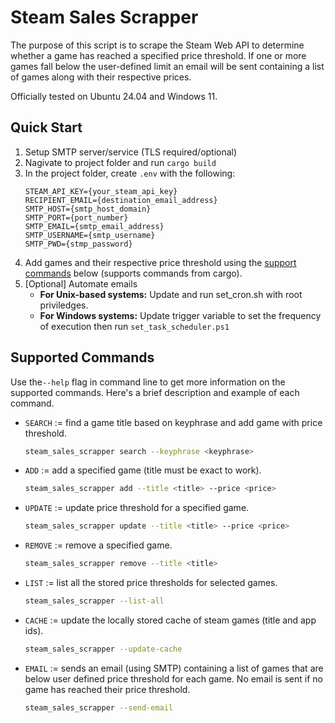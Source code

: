 # Steam Sales Scrapper
The purpose of this script is to scrape the Steam Web API to determine whether a game has reached a specified price threshold. If one or more games fall below the user-defined limit an email will be sent containing a list of games along with their respective prices. 

Officially tested on Ubuntu 24.04 and Windows 11.

## Quick Start
1. Setup SMTP server/service (TLS required/optional)
2. Nagivate to project folder and run `cargo build`
3. In the project folder, create `.env` with the following:
    ```
    STEAM_API_KEY={your_steam_api_key}
    RECIPIENT_EMAIL={destination_email_address}
    SMTP_HOST={smtp_host_domain}
    SMTP_PORT={port_number}
    SMTP_EMAIL={smtp_email_address}
    SMTP_USERNAME={smtp_username}
    SMTP_PWD={stmp_password}
    ```
4. Add games and their respective price threshold using the [support commands](#supported-commands) below (supports commands from cargo).
5. [Optional] Automate emails
    - **For Unix-based systems:** Update and run set_cron.sh with root priviledges.
    - **For Windows systems:** Update trigger variable to set the frequency of execution then run `set_task_scheduler.ps1`

## Supported Commands
Use the`--help` flag in command line to get more information on the supported commands. Here's a brief description and example of each command.
- `SEARCH` := find a game title based on keyphrase and add game with price threshold.
    ```bash 
    steam_sales_scrapper search --keyphrase <keyphrase>
    ```
- `ADD` := add a specified game (title must be exact to work).
    ```bash 
    steam_sales_scrapper add --title <title> --price <price>
    ```
- `UPDATE` := update price threshold for a specified game.
    ```bash 
    steam_sales_scrapper update --title <title> --price <price>
    ```
- `REMOVE` := remove a specified game.
    ```bash 
    steam_sales_scrapper remove --title <title>
    ```
- `LIST` := list all the stored price thresholds for selected games.
    ```bash 
    steam_sales_scrapper --list-all
    ```
- `CACHE` := update the locally stored cache of steam games (title and app ids).
    ```bash 
    steam_sales_scrapper --update-cache
    ```
- `EMAIL` := sends an email (using SMTP) containing a list of games that are below user defined price threshold for each game. No email is sent if no game has reached their price threshold.
    ```bash 
    steam_sales_scrapper --send-email
    ```